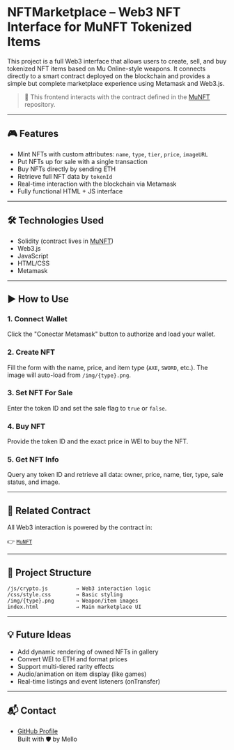 # NFTMarketplace – Web3 NFT Interface for MuNFT Tokenized Items

This project is a full Web3 interface that allows users to create, sell, and buy tokenized NFT items based on Mu Online-style weapons. It connects directly to a smart contract deployed on the blockchain and provides a simple but complete marketplace experience using Metamask and Web3.js.

> 🧪 This frontend interacts with the contract defined in the [MuNFT](https://github.com/sbrunomello/MuNFT) repository.

---

## 🎮 Features

- Mint NFTs with custom attributes: `name`, `type`, `tier`, `price`, `imageURL`
- Put NFTs up for sale with a single transaction
- Buy NFTs directly by sending ETH
- Retrieve full NFT data by `tokenId`
- Real-time interaction with the blockchain via Metamask
- Fully functional HTML + JS interface

---

## 🛠 Technologies Used

- Solidity (contract lives in [MuNFT](https://github.com/sbrunomello/MuNFT))
- Web3.js
- JavaScript
- HTML/CSS
- Metamask

---

## ▶️ How to Use

### 1. Connect Wallet

Click the "Conectar Metamask" button to authorize and load your wallet.

### 2. Create NFT

Fill the form with the name, price, and item type (`AXE`, `SWORD`, etc.). The image will auto-load from `/img/{type}.png`.

### 3. Set NFT For Sale

Enter the token ID and set the sale flag to `true` or `false`.

### 4. Buy NFT

Provide the token ID and the exact price in WEI to buy the NFT.

### 5. Get NFT Info

Query any token ID and retrieve all data: owner, price, name, tier, type, sale status, and image.

---

## 🔗 Related Contract

All Web3 interaction is powered by the contract in:

👉 [`MuNFT`](https://github.com/sbrunomello/MuNFT)

---

## 📂 Project Structure

```
/js/crypto.js         → Web3 interaction logic
/css/style.css        → Basic styling
/img/{type}.png       → Weapon/item images
index.html            → Main marketplace UI
```

---

## 💡 Future Ideas

- Add dynamic rendering of owned NFTs in gallery
- Convert WEI to ETH and format prices
- Support multi-tiered rarity effects
- Audio/animation on item display (like games)
- Real-time listings and event listeners (onTransfer)

---

## 📬 Contact

- [GitHub Profile](https://github.com/sbrunomello)  
Built with 🛡️ by Mello
